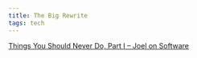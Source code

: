 ```yaml
---
title: The Big Rewrite 
tags: tech
---
```



[Things You Should Never Do, Part I – Joel on Software](https://www.joelonsoftware.com/2000/04/06/things-you-should-never-do-part-i/)

